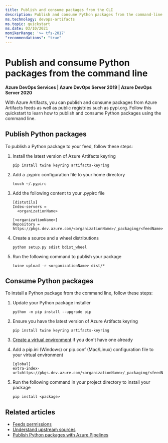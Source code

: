 ```yaml
---
title: Publish and consume packages from the CLI
description: Publish and consume Python packages from the command-line interface
ms.technology: devops-artifacts
ms.topic: quickstart
ms.date: 03/10/2021
monikerRange: '>= tfs-2017'
"recommendations": "true"
---
```


# Publish and consume Python packages from the command line

**Azure DevOps Services | Azure DevOps Server 2019 | Azure DevOps Server 2020**

With Azure Artifacts, you can publish and consume packages from Azure Artifacts feeds as well as public registries such as pypi.org. Follow this quickstart to learn how to publish and consume Python packages using the command line.

## Publish Python packages

To publish a Python package to your feed, follow these steps:

1. Install the latest version of Azure Artifacts keyring

    ```Command
    pip install twine keyring artifacts-keyring
    ```

1. Add a .pypirc configuration file to your home directory

    ```Command
    touch ~/.pypirc
    ```

1. Add the following content to your .pypirc file

    ```Command
    [distutils]
    Index-servers =
      <organizationName>
    
    [<organizationName>]
    Repository = https://pkgs.dev.azure.com/<organizationName>/_packaging/<feedName>/pypi/upload
    ```

1. Create a source and a wheel distributions

   ```Command
   python setup.py sdist bdist_wheel
   ```
   
1. Run the following command to publish your package

   ```
   twine upload -r <organizationName> dist/*
   ```

## Consume Python packages

To install a Python package from the command line, follow these steps:

1. Update your Python package installer

    ```Command
    python -m pip install --upgrade pip
    ```

1. Ensure you have the latest version of Azure Artifacts keyring

    ```Command
    pip install twine keyring artifacts-keyring
    ```

1. [Create a virtual environment](https://docs.python.org/3/library/venv.html) if you don't have one already

1. Add a pip.ini (Windows) or pip.conf (Mac/Linux) configuration file to your virtual environment

    ```Command
    [global]
    extra-index-url=https://pkgs.dev.azure.com/<organizationName>/_packaging/<feedName>/pypi/simple/
    ```

1. Run the following command in your project directory to install your package

   ```
   pip install <package>
   ```

## Related articles

- [Feeds permissions](../feeds/feed-permissions.md)
- [Understand upstream sources](../concepts/upstream-sources.md)
- [Publish Python packages with Azure Pipelines](../../pipelines/artifacts/pypi.md)